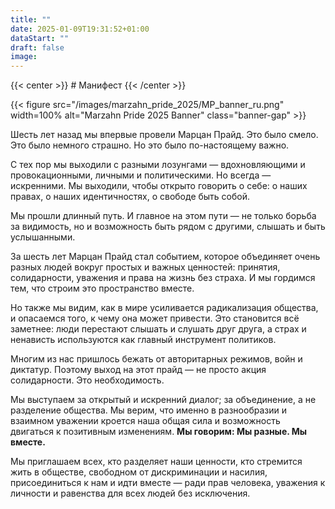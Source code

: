 ```yaml
---
title: ""
date: 2025-01-09T19:31:52+01:00
dataStart: ""
draft: false
image:
---
```


{{< center >}} # Манифест {{< /center >}}

{{< figure src="/images/marzahn_pride_2025/MP_banner_ru.png" width=100% alt="Marzahn Pride 2025 Banner" class="banner-gap" >}}

Шесть лет назад мы впервые провели Марцан Прайд. Это было смело. Это было немного страшно.
Но это было по-настоящему важно.

С тех пор мы выходили с разными лозунгами — вдохновляющими и провокационными,
личными и политическими. Но всегда — искренними. Мы выходили, чтобы открыто говорить о себе: о наших правах,
о наших идентичностях, о свободе быть собой.

Мы прошли длинный путь. И главное на этом пути — не только борьба
за видимость, но и возможность быть рядом с другими, слышать и быть услышанными.

За шесть лет Марцан Прайд стал событием, которое объединяет очень разных людей вокруг простых и важных ценностей:
принятия, солидарности, уважения и права на жизнь без страха. И мы гордимся тем, что строим это пространство вместе.

Но также мы видим, как в мире усиливается радикализация общества, и опасаемся того, к чему она может привести.
Это становится всё заметнее: люди перестают слышать и слушать друг друга, а страх и ненависть используются
как главный инструмент политиков.

Многим из нас пришлось бежать от авторитарных режимов, войн и диктатур.
Поэтому выход на этот прайд — не просто акция солидарности. Это необходимость.

Мы выступаем за открытый и искренний диалог; за объединение, а не разделение общества. Мы верим, что именно
в разнообразии и взаимном уважении кроется наша общая сила и возможность двигаться к позитивным изменениям.
**Мы говорим: Мы разные. Мы вместе.**


Мы приглашаем всех, кто разделяет наши ценности, кто стремится жить в обществе, свободном от дискриминации
и насилия, присоединиться к нам и идти вместе — ради прав человека, уважения к личности и равенства для всех
людей без исключения.
